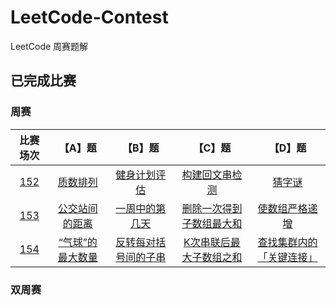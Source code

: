 # LeetCode-Contest

LeetCode 周赛题解

## 已完成比赛

### 周赛

| 比赛场次 | 【A】题 | 【B】题 | 【C】题 | 【D】题 |
| :-----: | :-----: | :-----: | :-----: | :-----: |
| [152](./Weekly-Contest-152)| [质数排列](./Weekly-Contest-152/【A】质数排列.md) | [健身计划评估](./Weekly-Contest-152/【B】健身计划评估.md) | [构建回文串检测](./Weekly-Contest-152/【C】构建回文串检测.md) | [猜字谜](./Weekly-Contest-152/【D】猜字谜.md) |
| [153](./Weekly-Contest-153)| [公交站间的距离](./Weekly-Contest-153/【A】公交站间的距离.md) | [一周中的第几天](./Weekly-Contest-153/【B】一周中的第几天.md) | [删除一次得到子数组最大和](./Weekly-Contest-153/【C】删除一次得到子数组最大和.md) | [使数组严格递增](./Weekly-Contest-153/【D】使数组严格递增.md) |
| [154](./Weekly-Contest-154)| [“气球”的最大数量](./Weekly-Contest-154/【A】“气球”的最大数量.md) | [反转每对括号间的子串](./Weekly-Contest-154/【B】反转每对括号间的子串.md) | [K次串联后最大子数组之和](./Weekly-Contest-154/【C】K次串联后最大子数组之和.md) | [查找集群内的「关键连接」](./Weekly-Contest-154/【D】查找集群内的「关键连接」.md) |

### 双周赛
